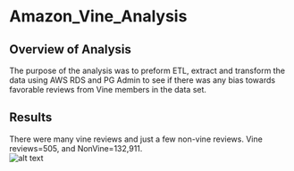 # Amazon_Vine_Analysis  
## Overview of Analysis
The purpose of the analysis was to preform ETL, extract and transform the data using AWS RDS and PG Admin to see if there was any bias towards favorable reviews from Vine members in the data set.  
## Results 
There were many vine reviews and just a few non-vine reviews. Vine reviews=505, and NonVine=132,911.  
![alt text](http://url/to/img.png)
